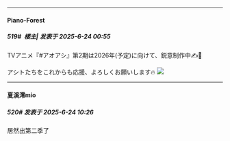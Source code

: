 ﻿
*****

####  Piano-Forest  
##### 519#         楼主| 发表于 2025-6-24 00:55

TVアニメ『#アオアシ』第2期は2026年(予定)に向けて、鋭意制作中✍️💫

アシトたちをこれからも応援、よろしくお願いします🔥
<img src="https://p.sda1.dev/25/17cf8db2483bbee35e22efc3a331508d/20250624_005043.jpg" referrerpolicy="no-referrer">


*****

####  夏溪澪mio  
##### 520#       发表于 2025-6-24 10:26

居然出第二季了

